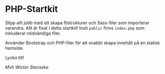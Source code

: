 # PHP-Startkit

Slipp allt jobb med att skapa filstrukturer och Sass-filer som importerar varandra. Allt är fixat i detta startkit! Inuti `public` finns `index.php` som inkluderar nödvändiga filer.

Använder Bootstrap och PHP-filer för att snabbt skapa innehåll på en statisk hemsida.

*Lycka till!*

*Mvh Wictor Stenseke*
